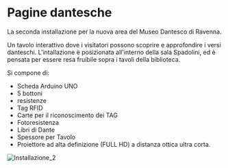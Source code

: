 # Pagine dantesche
La seconda installazione per la nuova area del Museo Dantesco di Ravenna.

Un tavolo interattivo dove i visitatori possono scoprire e approfondire i versi danteschi.
L'intallazione è posizionata all'interno della sala Spadolini, ed è pensata per essere resa fruibile sopra i tavoli della biblioteca.

Si compone di:
- Scheda Arduino UNO
- 5 bottoni
- resistenze
- Tag RFID
- Carte per il riconoscimento dei TAG
- Fotoresistenza
- Libri di Dante 
- Spessore per Tavolo
- Proiettore ad alta definizione (FULL HD) a distanza ottica ultra corta.

![Installazione_2](https://media-exp1.licdn.com/dms/image/C4D22AQFzUPU6djcXBA/feedshare-shrink_2048_1536/0/1616670609707?e=1638403200&v=beta&t=D7E-0BrdaWktbsv6dks04pnOZVNDwGL9gkJX80SqMuI)

